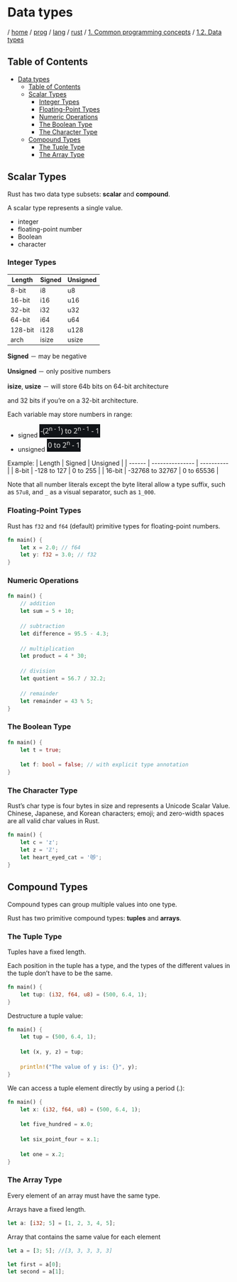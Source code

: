 # Data types

/ [home](/README.md) / [prog](/prog/README.md) / [lang](/prog/lang/README.md) / [rust](/prog/lang/rust/README.md) / [1. Common programming concepts](/prog/lang/rust/1_common_programming_concepts/README.md) / [1.2. Data types](/prog/lang/rust/1_common_programming_concepts/1.2_data_types.md)

## Table of Contents

- [Data types](#data-types)
  - [Table of Contents](#table-of-contents)
  - [Scalar Types](#scalar-types)
    - [Integer Types](#integer-types)
    - [Floating-Point Types](#floating-point-types)
    - [Numeric Operations](#numeric-operations)
    - [The Boolean Type](#the-boolean-type)
    - [The Character Type](#the-character-type)
  - [Compound Types](#compound-types)
    - [The Tuple Type](#the-tuple-type)
    - [The Array Type](#the-array-type)

## Scalar Types

Rust has two data type subsets: **scalar** and **compound**.

A scalar type represents a single value.

- integer
- floating-point number
- Boolean
- character

### Integer Types

| Length  | Signed | Unsigned |
| ------- | ------ | -------- |
| 8-bit   | i8     | u8       |
| 16-bit  | i16    | u16      |
| 32-bit  | i32    | u32      |
| 64-bit  | i64    | u64      |
| 128-bit | i128   | u128     |
| arch    | isize  | usize    |

**Signed** － may be negative

**Unsigned** － only positive numbers

**isize**, **usize** － will store 64b bits on 64-bit architecture

and 32 bits if you’re on a 32-bit architecture.

Each variable may store numbers in range:

<!-- TODO: replace to math formulas -->
- signed
![signed](/img/prog/lang/rust/signed_variable_range_formula.png)
- unsigned
![unsigned](/img/prog/lang/rust/unsigned_variable_range_formula.png)

Example:
| Length | Signed          | Unsigned   |
| ------ | --------------- | ---------- |
| 8-bit  | -128 to 127     | 0 to 255   |
| 16-bit | -32768 to 32767 | 0 to 65536 |

Note that all number literals except the byte literal allow a type suffix, such as `57u8`, and `_` as a visual separator, such as `1_000`.

### Floating-Point Types

Rust has `f32` and `f64` (default) primitive types for floating-point numbers.

```rust
fn main() {
    let x = 2.0; // f64
    let y: f32 = 3.0; // f32
}
```

### Numeric Operations

```rust
fn main() {
    // addition
    let sum = 5 + 10;

    // subtraction
    let difference = 95.5 - 4.3;

    // multiplication
    let product = 4 * 30;

    // division
    let quotient = 56.7 / 32.2;

    // remainder
    let remainder = 43 % 5;
}
```

### The Boolean Type

```rust
fn main() {
    let t = true;

    let f: bool = false; // with explicit type annotation
}
```

### The Character Type

Rust’s char type is four bytes in size and represents a Unicode Scalar Value.
Chinese, Japanese, and Korean characters; emoji; and zero-width spaces are all valid char values in Rust.

```rust
fn main() {
    let c = 'z';
    let z = 'ℤ';
    let heart_eyed_cat = '😻';
}
```

## Compound Types

Compound types can group multiple values into one type.

Rust has two primitive compound types: **tuples** and **arrays**.

### The Tuple Type

Tuples have a fixed length.

Each position in the tuple has a type, and the types of the different values in the tuple don’t have to be the same.

```rust
fn main() {
    let tup: (i32, f64, u8) = (500, 6.4, 1);
}
```

Destructure a tuple value:

```rust
fn main() {
    let tup = (500, 6.4, 1);

    let (x, y, z) = tup;

    println!("The value of y is: {}", y);
}
```

We can access a tuple element directly by using a period (.):

```rust
fn main() {
    let x: (i32, f64, u8) = (500, 6.4, 1);

    let five_hundred = x.0;

    let six_point_four = x.1;

    let one = x.2;
}
```

### The Array Type

Every element of an array must have the same type.

Arrays have a fixed length.

```rust
let a: [i32; 5] = [1, 2, 3, 4, 5];
```

Array that contains the same value for each element

```rust
let a = [3; 5]; //[3, 3, 3, 3, 3]
```

```rust
let first = a[0];
let second = a[1];
```
